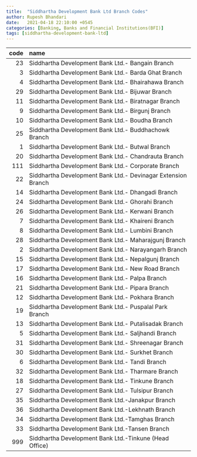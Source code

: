 ```yaml
---
title:  "Siddhartha Development Bank Ltd Branch Codes"
author: Rupesh Bhandari
date:   2021-04-18 22:10:00 +0545
categories: [Banking, Banks and Financial Institutions(BFI)]
tags: [siddhartha-development-bank-ltd]
---
```


|   code | name                                                         |
|-------:|:-------------------------------------------------------------|
|     23 | Siddhartha Development Bank Ltd.- Bangain Branch             |
|      3 | Siddhartha Development Bank Ltd.- Barda Ghat Branch          |
|      4 | Siddhartha Development Bank Ltd.- Bhairahawa Branch          |
|     29 | Siddhartha Development Bank Ltd.- Bijuwar Branch             |
|     11 | Siddhartha Development Bank Ltd.- Biratnagar Branch          |
|      9 | Siddhartha Development Bank Ltd.- Birgunj Branch             |
|     10 | Siddhartha Development Bank Ltd.- Boudha Branch              |
|     25 | Siddhartha Development Bank Ltd.- Buddhachowk  Branch        |
|      1 | Siddhartha Development Bank Ltd.- Butwal Branch              |
|     20 | Siddhartha Development Bank Ltd.- Chandrauta Branch          |
|    111 | Siddhartha Development Bank Ltd.- Corporate Branch           |
|     22 | Siddhartha Development Bank Ltd.- Devinagar Extension Branch |
|     14 | Siddhartha Development Bank Ltd.- Dhangadi Branch            |
|     24 | Siddhartha Development Bank Ltd.- Ghorahi Branch             |
|     26 | Siddhartha Development Bank Ltd.- Kerwani Branch             |
|      7 | Siddhartha Development Bank Ltd.- Khaireni Branch            |
|      8 | Siddhartha Development Bank Ltd.- Lumbini Branch             |
|     28 | Siddhartha Development Bank Ltd.- Maharajgunj Branch         |
|      2 | Siddhartha Development Bank Ltd.- Narayangarh Branch         |
|     15 | Siddhartha Development Bank Ltd.- Nepalgunj Branch           |
|     17 | Siddhartha Development Bank Ltd.- New Road Branch            |
|     16 | Siddhartha Development Bank Ltd.- Palpa Branch               |
|     21 | Siddhartha Development Bank Ltd.- Pipara Branch              |
|     12 | Siddhartha Development Bank Ltd.- Pokhara Branch             |
|     19 | Siddhartha Development Bank Ltd.- Puspalal Park Branch       |
|     13 | Siddhartha Development Bank Ltd.- Putalisadak Branch         |
|      5 | Siddhartha Development Bank Ltd.- Saljhandi Branch           |
|     31 | Siddhartha Development Bank Ltd.- Shreenagar Branch          |
|     30 | Siddhartha Development Bank Ltd.- Surkhet Branch             |
|      6 | Siddhartha Development Bank Ltd.- Tandi Branch               |
|     32 | Siddhartha Development Bank Ltd.- Tharmare Branch            |
|     18 | Siddhartha Development Bank Ltd.- Tinkune Branch             |
|     27 | Siddhartha Development Bank Ltd.- Tulsipur Branch            |
|     35 | Siddhartha Development Bank Ltd.-Janakpur Branch             |
|     36 | Siddhartha Development Bank Ltd.-Lekhnath Branch             |
|     34 | Siddhartha Development Bank Ltd.-Tamghas  Branch             |
|     33 | Siddhartha Development Bank Ltd.-Tansen Branch               |
|    999 | Siddhartha Development Bank Ltd.-Tinkune (Head Office)       |